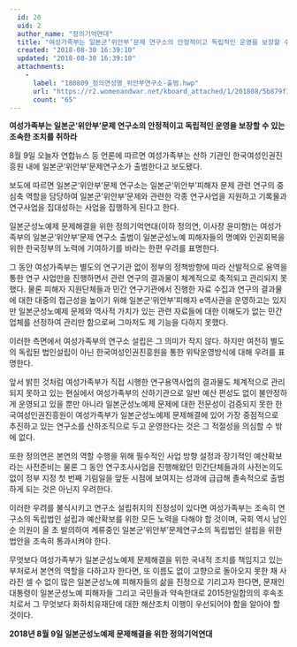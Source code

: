 ```yaml
---
  id: 20
  uid: 2
  author_name: "정의기억연대"
  title: "여성가족부는 일본군‘위안부’문제 연구소의 안정적이고 독립적인 운영을 보장할 수 있는 조속한 조치를 취하라"
  created: "2018-08-30 16:39:10"
  updated: "2018-08-30 16:39:10"
  attachments: 
    - 
      label: "180809_정의연성명_위안부연구소-출범.hwp"
      url: "https://r2.womenandwar.net/kboard_attached/1/201808/5b879f1e19cf49522444.hwp"
      count: "65"
---
```

**여성가족부는 일본군‘위안부’문제 연구소의 안정적이고 
독립적인 운영을 보장할 수 있는 조속한 조치를 취하라**

8월 9일 오늘자 연합뉴스 등 언론에 따르면 여성가족부는 산하 기관인 한국여성인권진흥원 내에 일본군‘위안부’문제연구소가 출범한다고 보도됐다. 

보도에 따르면 일본군‘위안부’문제 연구소는 일본군‘위안부’피해자 문제 관련 연구의 중심축 역할을 담당하여 일본군‘위안부’문제와 관련한 각종 연구사업을 지원하고 기록물과 연구사업을 집대성하는 사업을 집행하게 된다고 한다. 

일본군성노예제 문제해결을 위한 정의기억연대(이하 정의연, 이사장 윤미향)는 여성가족부의 일본군‘위안부’문제 연구소 출범이 일본군성노예 피해자들의 명예와 인권회복을 위한 한국정부의 노력에 기여하기를 바라는 한편 우려를 표명한다. 

그 동안 여성가족부는 별도의 연구기관 없이 정부의 정책방향에 따라 산발적으로 용역을 통한 연구 사업만을 진행하면서 관련 연구의 결과물이 체계적으로 축적되고 관리되지 못했다. 물론 피해자 지원단체들과 민간 연구기관에서 진행한 자료 수집과 연구의 결과물에 대한 대중의 접근성을 높이기 위해 일본군‘위안부’피해자 e역사관을 운영하고는 있지만 일본군성노예제 문제와 역사적 가치가 있는 관련 자료들에 대한 이해도가 없는 민간업체를 선정하여 관리만 함으로써 그마저도 제 기능을 다하지 못했다. 

이러한 측면에서 여성가족부의 연구소 설립은 그 의미가 작지 않다. 하지만 여전히 별도의 독립된 법인설립이 아닌 한국여성인권진흥원을 통한 위탁운영방식에 대해 우려를 표명한다. 

앞서 밝힌 것처럼 여성가족부가 직접 시행한 연구용역사업의 결과물도 체계적으로 관리되지 못하고 있는 현실에서 여성가족부의 산하기관으로 일반 예산 편성도 없이 불안정하게 운영되고 있을 뿐만 아니라 일본군성노예제 문제에 대한 전문성이 검증되지 못한 한국여성인권진흥원이 여성가족부가 일본군성노예제 문제해결에 있어 가장 중점적으로 추진하고 있는 연구소를 산하조직으로 두고 운영한다는 것은 그 적절성을 의심할 수 밖에 없다. 

또한 정의연은 본연의 역할 수행을 위해 필수적인 사업 방향 설정과 장기적인 예산확보라는 사전준비는 물론 그 동안 연구조사사업을 진행해왔던 민간단체들과의 사전논의도 없이 정부 지정 첫 번째 기림일을 앞둔 시점에 보여지는 성과에 급급해 졸속적으로 출범하게 되는 것은 아닌지 우려한다. 

이러한 우려를 불식시키고 연구소 설립취지의 진정성이 있다면 여성가족부는 조속히 연구소의 독립법인 설립과 예산확보를 위한 모든 노력을 다해야 할 것이며, 국회 역시 남인순 의원이 올 초 발의하여 계류중인 일본군‘위안부’문제연구소의 독립법인 설립을 위한 법안을 조속히 통과시켜야 한다. 

무엇보다 여성가족부가 일본군성노예제 문제해결을 위한 국내적 조치를 책임지고 있는 부처로서 본연의 역할을 다하고자 한다면, 또 이름도 없이 고향으로 돌아오지 못한 채 사라진 셀 수 없이 많은 일본군성노예 피해자들의 삶을 진정으로 기리고자 한다면, 문재인 대통령이 일본군성노예 피해자들 그리고 국민들과 약속한대로 2015한일합의의 후속조치로서 그 무엇보다 화하치유재단에 대한 해산조치 이행이 우선되어야 함을 알아야 할 것이다. 

**2018년 8월 9일
일본군성노예제 문제해결을 위한 정의기억연대**